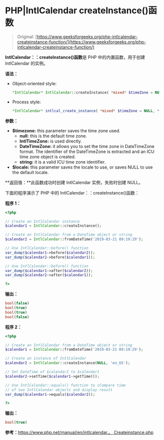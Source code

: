 # PHP|IntlCalendar createInstance()函数

> Original: [https://www.geeksforgeeks.org/php-intlcalendar-createinstance-function/](https://www.geeksforgeeks.org/php-intlcalendar-createinstance-function/)

**IntlCalendar：：createInstance()函数**是 PHP 中的内置函数，用于创建 IntlCalendar 的实例。

**语法：**

*   Object-oriented style:

    ```php
    *IntlCalendar* IntlCalendar::createInstance( *mixed* $timeZone = NULL, *string* $locale = "" )
    ```

*   Process style:

    ```php
    *IntlCalendar* intlcal_create_instance( *mixed* $timeZone = NULL, *string* $locale = "" )
    ```

**参数：**

*   **$timezone:** this parameter saves the time zone used.
    *   **null:** this is the default time zone.
    *   **IntlTimeZone:** is used directly.
    *   **DateTimeZone:** it allows you to set the time zone in DateTimeZone format. The identifier of the DateTimeZone is extracted and an ICU time zone object is created.
    *   **string:** it is a valid ICU time zone identifier.
*   **$locale:** this parameter saves the locale to use, or saves NULL to use the default locale.

**返回值：**此函数成功时创建 IntlCalendar 实例，失败时创建 NULL。

下面的程序演示了 PHP 中的 IntlCalendar：：createInstance()函数：

**程序 1：**

```php
<?php

// Create an IntlCalendar instance
$calendar1 = IntlCalendar::createInstance();

// Create an IntlCalendar from a DateTime object or string
$calendar2 = IntlCalendar::fromDateTime('2019-03-21 09:19:29');

// Use IntlCalendar::before() function
var_dump($calendar1->before($calendar2));
var_dump($calendar2->before($calendar1));

// Use IntlCalendar::before() function
var_dump($calendar1->after($calendar2));
var_dump($calendar2->after($calendar1));

?>
```

**输出：**

```php
bool(false)
bool(true)
bool(true)
bool(false)

```

**程序 2：**

```php
<?php

// Create an IntlCalendar from a DateTime object or string
$calendar1 = IntlCalendar::fromDateTime('2019-03-21 09:19:29');

// Create an instance of IntlCalendar
$calendar2 = IntlCalendar::createInstance(NULL, 'en_US');

// Set DateTime of $calendar2 to $calendar1
$calendar2->setTime($calendar1->getTime());

// Use IntlCalendar::equals() function to cCompare time
// of two IntlCalendar objects and display result
var_dump($calendar1->equals($calendar2));

?>
```

**输出：**

```php
bool(true)

```

**参考：**[https://www.php.net/manual/en/intlcalendar.。 Createinstance.php](https://www.php.net/manual/en/intlcalendar.createinstance.php)
